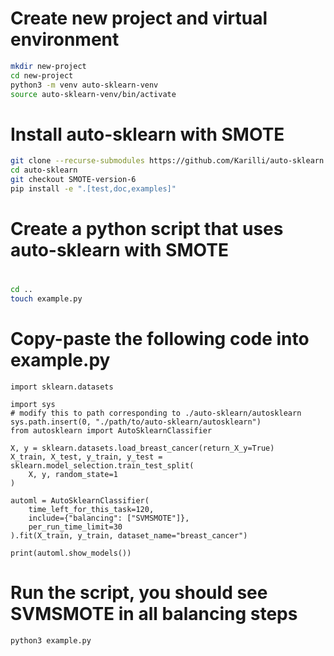 # Create new project and virtual environment
```bash
mkdir new-project
cd new-project
python3 -m venv auto-sklearn-venv
source auto-sklearn-venv/bin/activate
```

# Install auto-sklearn with SMOTE
```bash
git clone --recurse-submodules https://github.com/Karilli/auto-sklearn.git
cd auto-sklearn
git checkout SMOTE-version-6
pip install -e ".[test,doc,examples]"
```

# Create a python script that uses auto-sklearn with SMOTE
# 
```bash
cd ..
touch example.py
```

# Copy-paste the following code into example.py

```Python3
import sklearn.datasets

import sys
# modify this to path corresponding to ./auto-sklearn/autosklearn
sys.path.insert(0, "./path/to/auto-sklearn/autosklearn")
from autosklearn import AutoSklearnClassifier

X, y = sklearn.datasets.load_breast_cancer(return_X_y=True)
X_train, X_test, y_train, y_test = sklearn.model_selection.train_test_split(
    X, y, random_state=1
)

automl = AutoSklearnClassifier(
    time_left_for_this_task=120,
    include={"balancing": ["SVMSMOTE"]},
    per_run_time_limit=30
).fit(X_train, y_train, dataset_name="breast_cancer")

print(automl.show_models())
```

# Run the script, you should see SVMSMOTE in all balancing steps
```bash
python3 example.py
```


